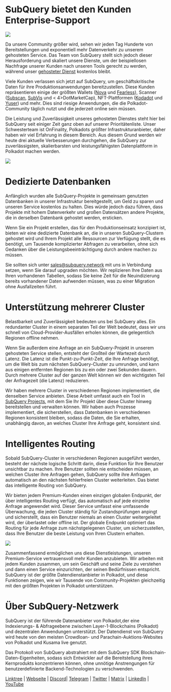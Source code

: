 # SubQuery bietet den Kunden Enterprise-Support

![](https://miro.medium.com/max/1400/1*z_StqAT5KeaxQLBCm-xpRQ.jpeg)

Da unsere Community größer wird, sehen wir jeden Tag Hunderte von Bereitstellungen und exponentiell mehr Datenverkehr zu unserem gehosteten Service. Das Team von SubQuery stellt sich jedoch dieser Herausforderung und skaliert unsere Dienste, um der beispiellosen Nachfrage unserer Kunden nach unseren Tools gerecht zu werden, während unser [gehosteter Dienst](https://projects.subquery.network/) kostenlos bleibt.

Viele Kunden verlassen sich jetzt auf SubQuery, um geschäftskritische Daten für ihre Produktionsanwendungen bereitzustellen. Diese Kunden repräsentieren einige der größten Wallets ([Nova](https://novawallet.io/) und [Fearless](https://fearlesswallet.io/)), Scanner ([Subscan](https://www.subscan.io/), [SubVis](https://www.subvis.io/) und < 4>DotMarketCap</a>), NFT-Plattformen ([Kodadot](https://kodadot.xyz/) und [Yuser](https://yuser.co/)) und mehr. Dies sind riesige Anwendungen, die die Polkadot-Community täglich nutzt und die jederzeit online sein müssen.

Die Leistung und Zuverlässigkeit unseres gehosteten Dienstes steht hier bei SubQuery seit einiger Zeit ganz oben auf unserer Prioritätenliste.  Unser Schwesterteam ist OnFinality, Polkadots größter Infrastrukturanbieter, daher haben wir viel Erfahrung in diesem Bereich. Aus diesem Grund werden wir heute drei aktuelle Verbesserungen durchgehen, die SubQuery zur zuverlässigsten, skalierbarsten und leistungsfähigsten Datenplattform in Polkadot machen werden.

![](https://miro.medium.com/max/1200/1*QckhJzjQqw9czpBMRhXgXQ.gif)

# Dedizierte Datenbanken

Anfänglich wurden alle SubQuery-Projekte in gemeinsam genutzten Datenbanken in unserer Infrastruktur bereitgestellt, um Geld zu sparen und unseren Service kostenlos zu halten. Dies würde jedoch dazu führen, dass Projekte mit hohem Datenverkehr und großen Datensätzen andere Projekte, die in derselben Datenbank gehostet werden, ersticken.

Wenn Sie ein Projekt erstellen, das für den Produktionseinsatz konzipiert ist, bieten wir eine dedizierte Datenbank an, die in unseren SubQuery-Clustern gehostet wird und Ihrem Projekt alle Ressourcen zur Verfügung stellt, die es benötigt, um Tausende komplizierter Abfragen zu verarbeiten, ohne sich Gedanken über die Leistungsbeeinträchtigung durch andere machen zu müssen.

Sie sollten sich unter sales@subquery.network mit uns in Verbindung setzen, wenn Sie darauf upgraden möchten. Wir replizieren Ihre Daten aus Ihren vorhandenen Tabellen, sodass Sie keine Zeit für die Neuindizierung bereits vorhandener Daten aufwenden müssen, was zu einer Migration ohne Ausfallzeiten führt.

# Unterstützung mehrerer Cluster

Belastbarkeit und Zuverlässigkeit bedeuten uns bei SubQuery alles. Ein redundanter Cluster in einem separaten Teil der Welt bedeutet, dass wir uns schnell von Cloud-Provider-Ausfällen erholen können, die gelegentlich Regionen offline nehmen.

Wenn Sie außerdem eine Anfrage an ein SubQuery-Projekt in unserem gehosteten Service stellen, entsteht der Großteil der Wartezeit durch Latenz. Die Latenz ist die Punkt-zu-Punkt-Zeit, die Ihre Anfrage benötigt, um die Welt bis zum nächsten SubQuery-Cluster zu umrunden, und kann aus einigen entfernten Regionen bis zu ein oder zwei Sekunden dauern. Durch mehrere Cluster auf der ganzen Welt können wir den wichtigsten Teil der Anfragezeit (die Latenz) reduzieren.

Wir haben mehrere Cluster in verschiedenen Regionen implementiert, die denselben Service anbieten. Diese Arbeit umfasst auch ein Tool in [SubQuery Projects](https://project.subquery.network/), mit dem Sie Ihr Projekt über diese Cluster hinweg bereitstellen und verwalten können. Wir haben auch Prozesse implementiert, die sicherstellen, dass Datenbanken in verschiedenen Regionen konsistent bleiben, sodass die Daten, die Sie erhalten, unabhängig davon, an welches Cluster Ihre Anfrage geht, konsistent sind.

# Intelligentes Routing

Sobald SubQuery-Cluster in verschiedenen Regionen ausgeführt werden, besteht der nächste logische Schritt darin, diese Funktion für Ihre Benutzer unsichtbar zu machen. Ihre Benutzer sollten nie entscheiden müssen, an welchen Cluster ihre Anfragen gehen, SubQuery sollte ihre Anfragen automatisch an den nächsten fehlerfreien Cluster weiterleiten. Das bietet das intelligente Routing von SubQuery.

Wir bieten jedem Premium-Kunden einen einzigen globalen Endpunkt, der über intelligentes Routing verfügt, das automatisch auf jede einzelne Anfrage angewendet wird. Dieser Service umfasst eine umfassende Überwachung, die jeden Cluster ständig für Zustandsprüfungen anpingt und sicherstellt, dass ein Benutzer niemals an einen Cluster weitergeleitet wird, der überlastet oder offline ist. Der globale Endpunkt optimiert das Routing für jede Anfrage zum nächstgelegenen Cluster, um sicherzustellen, dass Ihre Benutzer die beste Leistung von Ihren Clustern erhalten.

![](https://miro.medium.com/max/1000/0*DNXDiABzli0et1MU)

Zusammenfassend ermöglichen uns diese Dienstleistungen, unseren Premium-Service vertrauensvoll mehr Kunden anzubieten. Wir arbeiten mit jedem Kunden zusammen, um sein Geschäft und seine Ziele zu verstehen und dann einen Service einzurichten, der seinen Bedürfnissen entspricht. SubQuery ist der größte Datendienstanbieter in Polkadot, und diese Funktionen zeigen, wie wir Tausende von Community-Projekten gleichzeitig mit den größten Projekten in Polkadot unterstützen.

# Über SubQuery-Netzwerk

SubQuery ist der führende Datenanbieter von Polkadot,der eine Indexierungs- & Abfrageebene zwischen Layer-1-Blockchains (Polkadot) und dezentralen Anwendungen unterstützt. Der Datendienst von SubQuery wird heute von den meisten Crowdloan- und Parachain-Auktions-Websites von Polkadot und Kusama live genutzt.

Das Protokoll von SubQuery abstrahiert mit dem SubQuery SDK Blockchain-Daten-Eigenheiten, sodass sich Entwickler auf die Bereitstellung ihres Kernprodukts konzentrieren können, ohne unnötige Anstrengungen für benutzerdefinierte Backend-Technologien zu verschwenden.

[Linktree](https://linktr.ee/subquerynetwork)  |  [Webseite](https://subquery.network/)  |  [Discord](https://discord.com/invite/78zg8aBSMG)|  [Telegram](https://t.me/subquerynetwork)  |  [Twitter](https://twitter.com/subquerynetwork)  |  [Matrix](https://matrix.to/#/#subquery:matrix.org)  |  [LinkedIn](https://www.linkedin.com/company/subquery)  |  [YouTube](https://www.youtube.com/channel/UCi1a6NUUjegcLHDFLr7CqLw)
